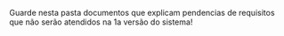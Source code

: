 Guarde nesta pasta documentos que explicam pendencias de requisitos que não serão atendidos na 1a versão do sistema!
